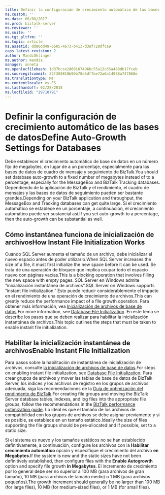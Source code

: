 ```yaml
---
title: Definir la configuración de crecimiento automático de las bases de datos | Documentos de Microsoft
ms.custom: ''
ms.date: 06/08/2017
ms.prod: biztalk-server
ms.reviewer: ''
ms.suite: ''
ms.tgt_pltfrm: ''
ms.topic: article
ms.assetid: dd86dd49-6505-4673-b413-d3af729dfca9
caps.latest.revision: 2
author: MandiOhlinger
ms.author: mandia
manager: anneta
ms.openlocfilehash: 1d37bcce2d60167496bc55a12c65a488db17fceb
ms.sourcegitcommit: 32f380810b90b70e5df7be72a6a14988a747868e
ms.translationtype: MT
ms.contentlocale: es-ES
ms.lasthandoff: 02/28/2018
ms.locfileid: "29710791"
---
```

# <a name="define-auto-growth-settings-for-databases"></a><span data-ttu-id="033e8-102">Definir la configuración de crecimiento automático de las bases de datos</span><span class="sxs-lookup"><span data-stu-id="033e8-102">Define Auto-Growth Settings for Databases</span></span>
<span data-ttu-id="033e8-103">Debe establecer el crecimiento automático de base de datos en un número fijo de megabytes, en lugar de a un porcentaje, especialmente para las bases de datos de cuadro de mensaje y seguimiento de BizTalk.</span><span class="sxs-lookup"><span data-stu-id="033e8-103">You should set database auto-growth to a fixed number of megabytes instead of to a percentage, especially for the MessageBox and BizTalk Tracking databases.</span></span> <span data-ttu-id="033e8-104">Dependiendo de la aplicación de BizTalk y el rendimiento, el cuadro de mensajes y las bases de datos de seguimiento pueden ser bastante grandes.</span><span class="sxs-lookup"><span data-stu-id="033e8-104">Depending on your BizTalk application and throughput, the MessageBox and Tracking databases can get quite large.</span></span> <span data-ttu-id="033e8-105">Si el crecimiento automático se establece en un porcentaje, a continuación, el crecimiento automático puede ser sustancial así.</span><span class="sxs-lookup"><span data-stu-id="033e8-105">If you set auto-growth to a percentage, then the auto-growth can be substantial as well.</span></span>  
  
## <a name="how-instant-file-initialization-works"></a><span data-ttu-id="033e8-106">Cómo instantánea funciona de inicialización de archivos</span><span class="sxs-lookup"><span data-stu-id="033e8-106">How Instant File Initialization Works</span></span>  
 <span data-ttu-id="033e8-107">Cuando SQL Server aumenta el tamaño de un archivo, debe inicializar el nuevo espacio antes de poder utilizarlo.</span><span class="sxs-lookup"><span data-stu-id="033e8-107">When SQL Server increases the size of a file, it must first initialize the new space before it can be used.</span></span> <span data-ttu-id="033e8-108">Se trata de una operación de bloqueo que implica ocupar todo el espacio nuevo con páginas vacías.</span><span class="sxs-lookup"><span data-stu-id="033e8-108">This is a blocking operation that involves filling the new space with empty pages.</span></span> <span data-ttu-id="033e8-109">SQL Server en Windows admite "inicialización instantánea de archivos".</span><span class="sxs-lookup"><span data-stu-id="033e8-109">SQL Server on Windows supports “instant file initialization.”</span></span> <span data-ttu-id="033e8-110">Esto puede reducir considerablemente el impacto en el rendimiento de una operación de crecimiento de archivos.</span><span class="sxs-lookup"><span data-stu-id="033e8-110">This can greatly reduce the performance impact of a file growth operation.</span></span> <span data-ttu-id="033e8-111">Para obtener más información, vea [Inicialización de archivos de base de datos](https://docs.microsoft.com/sql/relational-databases/databases/database-instant-file-initialization).</span><span class="sxs-lookup"><span data-stu-id="033e8-111">For more information, see [Database File Initialization](https://docs.microsoft.com/sql/relational-databases/databases/database-instant-file-initialization).</span></span> <span data-ttu-id="033e8-112">En este tema se describe los pasos que se deben realizar para habilitar la inicialización instantánea de archivos.</span><span class="sxs-lookup"><span data-stu-id="033e8-112">This topic outlines the steps that must be taken to enable instant file initialization.</span></span>  
  
## <a name="enable-instant-file-initialization"></a><span data-ttu-id="033e8-113">Habilitar la inicialización instantánea de archivos</span><span class="sxs-lookup"><span data-stu-id="033e8-113">Enable Instant File Initialization</span></span>  
 <span data-ttu-id="033e8-114">Para pasos sobre la habilitación de instantánea de inicialización de archivos, consulte [la inicialización de archivos de base de datos](https://docs.microsoft.com/sql/relational-databases/databases/database-instant-file-initialization).</span><span class="sxs-lookup"><span data-stu-id="033e8-114">For steps on enabling instant file initialization, see [Database File Initialization](https://docs.microsoft.com/sql/relational-databases/databases/database-instant-file-initialization).</span></span> <span data-ttu-id="033e8-115">Para crear grupos de archivos y mover las tablas de base de datos de BizTalk Server, los índices y los archivos de registro en los grupos de archivos adecuada, siga las recomendaciones de la [Guía de optimización del rendimiento de BizTalk](../technical-guides/biztalk-server-2013-performance-optimization-guide.md).</span><span class="sxs-lookup"><span data-stu-id="033e8-115">For creating file groups and moving the BizTalk Server database tables, indexes, and log files into the appropriate file groups, follow the recommendations in the [BizTalk performance optimization guide](../technical-guides/biztalk-server-2013-performance-optimization-guide.md).</span></span> <span data-ttu-id="033e8-116">Lo ideal es que el tamaño de los archivos de compatibilidad con los grupos de archivos se debe asignar previamente y si es posible, se establece en un tamaño estático.</span><span class="sxs-lookup"><span data-stu-id="033e8-116">Ideally the size of files supporting the file groups should be pre-allocated and if possible, set to a static size.</span></span>  
  
 <span data-ttu-id="033e8-117">Si el sistema es nuevo y los tamaños estáticos no se han establecido definitivamente, a continuación, configure los archivos con la **Habilitar crecimiento automático** opción y especifique el crecimiento del archivo **en Megabytes**.</span><span class="sxs-lookup"><span data-stu-id="033e8-117">If the system is new and the static sizes have not been definitively established, then configure files with the **Enable Autogrowth** option and specify file growth **In Megabytes**.</span></span> <span data-ttu-id="033e8-118">El incremento de crecimiento por lo general debe ser no superior a 100 MB (para archivos de gran tamaño), 10 MB (para archivos de tamaño medio) o 1 MB (para archivos pequeños).</span><span class="sxs-lookup"><span data-stu-id="033e8-118">The growth increment should generally be no larger than 100 MB (for large files), 10 MB (for medium-sized files), or 1 MB (for small files).</span></span>
